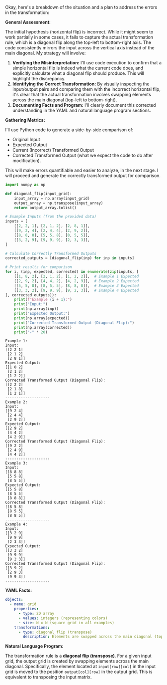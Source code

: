 Okay, here's a breakdown of the situation and a plan to address the errors in the transformation:

**General Assessment:**

The initial hypothesis (horizontal flip) is incorrect. While it might seem to work partially in some cases, it fails to capture the actual transformation rule, which is a diagonal flip along the top-left to bottom-right axis. The code consistently mirrors the input across the vertical axis instead of the main diagonal. My strategy will involve:

1.  **Verifying the Misinterpretation:** I'll use code execution to confirm that a simple horizontal flip is indeed what the current code does, and explicitly calculate what a diagonal flip should produce. This will highlight the discrepancy.
2.  **Identifying the Correct Transformation:** By visually inspecting the input/output pairs and comparing them with the incorrect horizontal flip, it's clear that the actual transformation involves swapping elements across the main diagonal (top-left to bottom-right).
3.  **Documenting Facts and Program:** I'll clearly document this corrected understanding in the YAML and natural language program sections.

**Gathering Metrics:**

I'll use Python code to generate a side-by-side comparison of:

*   Original Input
*   Expected Output
*   Current (Incorrect) Transformed Output
*   Corrected Transformed Output (what we expect the code to do after modification).

This will make errors quantifiable and easier to analyze, in the next stage.
I will proceed and generate the correctly transformed output for comparison.


``` python
import numpy as np

def diagonal_flip(input_grid):
    input_array = np.array(input_grid)
    output_array = np.transpose(input_array)
    return output_array.tolist()

# Example Inputs (from the provided data)
inputs = [
    [[2, 2, 1], [2, 1, 2], [2, 8, 1]],
    [[9, 2, 4], [2, 4, 4], [2, 9, 2]],
    [[8, 8, 8], [5, 5, 8], [8, 5, 5]],
    [[3, 2, 9], [9, 9, 9], [2, 3, 3]],
]

# Calculate Correctly Transformed Outputs
corrected_outputs = [diagonal_flip(inp) for inp in inputs]

# Print results for comparison
for i, (inp, expected, corrected) in enumerate(zip(inputs, [
    [[1, 8, 2], [2, 1, 2], [1, 2, 2]],  # Example 1 Expected
    [[2, 9, 2], [4, 4, 2], [4, 2, 9]],  # Example 2 Expected
    [[5, 5, 8], [8, 5, 5], [8, 8, 8]],  # Example 3 Expected
    [[3, 3, 2], [9, 9, 9], [9, 2, 3]],  # Example 4 Expected
], corrected_outputs)):
    print(f"Example {i + 1}:")
    print("Input:")
    print(np.array(inp))
    print("Expected Output:")
    print(np.array(expected))
    print("Corrected Transformed Output (Diagonal Flip):")
    print(np.array(corrected))
    print("-" * 20)

```
```
Example 1:
Input:
[[2 2 1]
 [2 1 2]
 [2 8 1]]
Expected Output:
[[1 8 2]
 [2 1 2]
 [1 2 2]]
Corrected Transformed Output (Diagonal Flip):
[[2 2 2]
 [2 1 8]
 [1 2 1]]
--------------------
Example 2:
Input:
[[9 2 4]
 [2 4 4]
 [2 9 2]]
Expected Output:
[[2 9 2]
 [4 4 2]
 [4 2 9]]
Corrected Transformed Output (Diagonal Flip):
[[9 2 2]
 [2 4 9]
 [4 4 2]]
--------------------
Example 3:
Input:
[[8 8 8]
 [5 5 8]
 [8 5 5]]
Expected Output:
[[5 5 8]
 [8 5 5]
 [8 8 8]]
Corrected Transformed Output (Diagonal Flip):
[[8 5 8]
 [8 5 5]
 [8 8 5]]
--------------------
Example 4:
Input:
[[3 2 9]
 [9 9 9]
 [2 3 3]]
Expected Output:
[[3 3 2]
 [9 9 9]
 [9 2 3]]
Corrected Transformed Output (Diagonal Flip):
[[3 9 2]
 [2 9 3]
 [9 9 3]]
--------------------

```
**YAML Facts:**


```yaml
objects:
  - name: grid
    properties:
      - type: 2D array
      - values: integers (representing colors)
      - size: N x N (square grid in all examples)
    transformations:
      - type: diagonal flip (transpose)
        description: Elements are swapped across the main diagonal (top-left to bottom-right). The element at input[row][col] moves to output[col][row].
```


**Natural Language Program:**

The transformation rule is a **diagonal flip (transpose)**.  For a given input grid, the output grid is created by swapping elements across the main diagonal.  Specifically, the element located at `input[row][col]` in the input grid is moved to the position `output[col][row]` in the output grid.  This is equivalent to transposing the input matrix.
